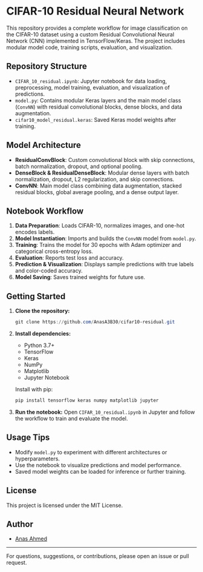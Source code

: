 
# CIFAR-10 Residual Neural Network

This repository provides a complete workflow for image classification on the CIFAR-10 dataset using a custom Residual Convolutional Neural Network (CNN) implemented in TensorFlow/Keras. The project includes modular model code, training scripts, evaluation, and visualization.

## Repository Structure

- `CIFAR_10_residual.ipynb`: Jupyter notebook for data loading, preprocessing, model training, evaluation, and visualization of predictions.
- `model.py`: Contains modular Keras layers and the main model class (`ConvNN`) with residual convolutional blocks, dense blocks, and data augmentation.
- `cifar10_model_residual.keras`: Saved Keras model weights after training.

## Model Architecture

- **ResidualConvBlock**: Custom convolutional block with skip connections, batch normalization, dropout, and optional pooling.
- **DenseBlock & ResidualDenseBlock**: Modular dense layers with batch normalization, dropout, L2 regularization, and skip connections.
- **ConvNN**: Main model class combining data augmentation, stacked residual blocks, global average pooling, and a dense output layer.

## Notebook Workflow

1. **Data Preparation**: Loads CIFAR-10, normalizes images, and one-hot encodes labels.
2. **Model Instantiation**: Imports and builds the `ConvNN` model from `model.py`.
3. **Training**: Trains the model for 30 epochs with Adam optimizer and categorical cross-entropy loss.
4. **Evaluation**: Reports test loss and accuracy.
5. **Prediction & Visualization**: Displays sample predictions with true labels and color-coded accuracy.
6. **Model Saving**: Saves trained weights for future use.

## Getting Started

1. **Clone the repository:**
   ```powershell
   git clone https://github.com/AnasA3B30/cifar10-residual.git
   ```
2. **Install dependencies:**
   - Python 3.7+
   - TensorFlow
   - Keras
   - NumPy
   - Matplotlib
   - Jupyter Notebook
   
   Install with pip:
   ```powershell
   pip install tensorflow keras numpy matplotlib jupyter
   ```
3. **Run the notebook:**
   Open `CIFAR_10_residual.ipynb` in Jupyter and follow the workflow to train and evaluate the model.

## Usage Tips

- Modify `model.py` to experiment with different architectures or hyperparameters.
- Use the notebook to visualize predictions and model performance.
- Saved model weights can be loaded for inference or further training.

## License

This project is licensed under the MIT License.

## Author

- [Anas Ahmed](https://github.com/AnasA3B30)

---
For questions, suggestions, or contributions, please open an issue or pull request.
